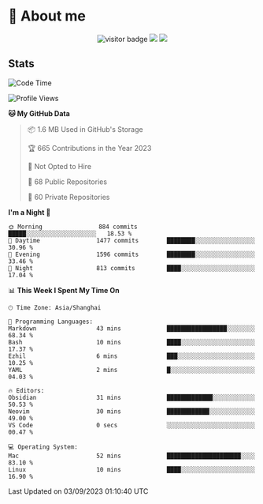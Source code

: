 <!-- ![](https://youpai.roccoshi.top/img/20200804214216.png) -->

# 🧐 About me
 
<p align="center">
<img src="https://visitor-badge.laobi.icu/badge?page_id=Lincest.Lincest&title=hits" alt="visitor badge"/>
<a href="mailto:imroccoshi@gmail.com"><img src="https://img.shields.io/badge/gmail-imroccoshi%40gmail.com-red"></a>
<a href="https://blog.roccoshi.top"><img src="https://img.shields.io/badge/blog-roccoshi-green"></a>
</p>

## Stats

<!--START_SECTION:waka-->
![Code Time](http://img.shields.io/badge/Code%20Time-540%20hrs%2040%20mins-blue)

![Profile Views](http://img.shields.io/badge/Profile%20Views-1-blue)

**🐱 My GitHub Data** 

> 📦 1.6 MB Used in GitHub's Storage 
 > 
> 🏆 665 Contributions in the Year 2023
 > 
> 🚫 Not Opted to Hire
 > 
> 📜 68 Public Repositories 
 > 
> 🔑 60 Private Repositories 
 > 
**I'm a Night 🦉** 

```text
🌞 Morning                884 commits         █████░░░░░░░░░░░░░░░░░░░░   18.53 % 
🌆 Daytime                1477 commits        ████████░░░░░░░░░░░░░░░░░   30.96 % 
🌃 Evening                1596 commits        ████████░░░░░░░░░░░░░░░░░   33.46 % 
🌙 Night                  813 commits         ████░░░░░░░░░░░░░░░░░░░░░   17.04 % 
```


📊 **This Week I Spent My Time On** 

```text
🕑︎ Time Zone: Asia/Shanghai

💬 Programming Languages: 
Markdown                 43 mins             █████████████████░░░░░░░░   68.34 % 
Bash                     10 mins             ████░░░░░░░░░░░░░░░░░░░░░   17.37 % 
Ezhil                    6 mins              ███░░░░░░░░░░░░░░░░░░░░░░   10.25 % 
YAML                     2 mins              █░░░░░░░░░░░░░░░░░░░░░░░░   04.03 % 

🔥 Editors: 
Obsidian                 31 mins             █████████████░░░░░░░░░░░░   50.53 % 
Neovim                   30 mins             ████████████░░░░░░░░░░░░░   49.00 % 
VS Code                  0 secs              ░░░░░░░░░░░░░░░░░░░░░░░░░   00.47 % 

💻 Operating System: 
Mac                      52 mins             █████████████████████░░░░   83.10 % 
Linux                    10 mins             ████░░░░░░░░░░░░░░░░░░░░░   16.90 % 
```


 Last Updated on 03/09/2023 01:10:40 UTC
<!--END_SECTION:waka-->


